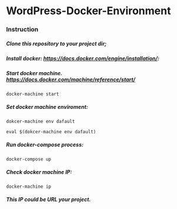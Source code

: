# WordPress-Docker-Environment

### Instruction

##### Clone this repository to your project dir;
##### Install docker: https://docs.docker.com/engine/installation/:
##### Start docker machine. https://docs.docker.com/machine/reference/start/
```
docker-machine start
```
##### Set docker machine enviroment:
```
dokcer-machine env dafault
```
```
eval $(dokcer-machine env dafault)
```
##### Run docker-compose process:
```
docker-compose up
```
##### Check docker machine IP:
```
docker-machine ip
```
##### This IP could be URL your project.

